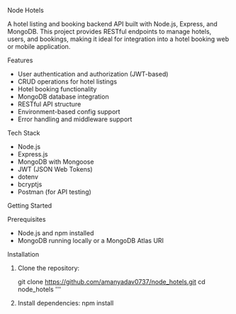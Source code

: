Node Hotels

A hotel listing and booking backend API built with Node.js, Express, and MongoDB. This project provides RESTful endpoints to manage hotels, users, and bookings, making it ideal for integration into a hotel booking web or mobile application.

Features

- User authentication and authorization (JWT-based)
- CRUD operations for hotel listings
- Hotel booking functionality
- MongoDB database integration
- RESTful API structure
- Environment-based config support
- Error handling and middleware support

Tech Stack

- Node.js
- Express.js
- MongoDB with Mongoose
- JWT (JSON Web Tokens)
- dotenv
- bcryptjs
- Postman (for API testing)


Getting Started

Prerequisites

- Node.js and npm installed
- MongoDB running locally or a MongoDB Atlas URI

Installation

1. Clone the repository:

   git clone https://github.com/amanyadav0737/node_hotels.git
   cd node_hotels
'''
2. Install dependencies:
        npm install

